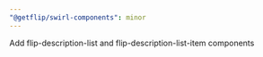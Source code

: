 ```yaml
---
"@getflip/swirl-components": minor
---
```


Add flip-description-list and flip-description-list-item components
